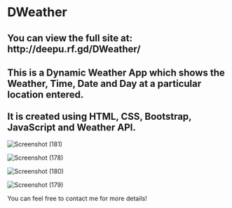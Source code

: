 # DWeather

<h2> You can view the full site at: http://deepu.rf.gd/DWeather/ </h2>

<h2> This is a Dynamic Weather App which shows the Weather, Time, Date and Day at a particular location entered. <br> <br>
It is created using HTML, CSS, Bootstrap, JavaScript and Weather API. </h2>

![Screenshot (181)](https://user-images.githubusercontent.com/69529637/129893259-5550b5c1-7b81-455d-bb2d-a4424009de94.png)

![Screenshot (178)](https://user-images.githubusercontent.com/69529637/129893269-59c6d3e7-5c99-450e-a92b-cec1f7604489.png)

![Screenshot (180)](https://user-images.githubusercontent.com/69529637/129893287-70d34645-cb18-4f6c-b116-d06baded439f.png)

![Screenshot (179)](https://user-images.githubusercontent.com/69529637/129893310-01b825a3-a7dc-4e41-a15b-aa2f1e90fb9d.png)

You can feel free to contact me for more details!
